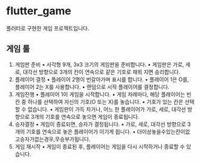 # flutter_game

플러터로 구현한 게임 프로젝트입니다.

## 게임 룰

1. 게임판 준비
   • 사각형 9개, 3x3 크기의 게임판을 준비합니다.
   • 게임판은 가로, 세로, 대각선 방향으로 3개의 칸이 연속으로 같은 기호로 채워
   지면 승리합니다.
2. 플레이어 결정
   • 플레이어 2명이 번갈아가며 표시를 합니다.
   • 플레이어 1은 O를, 플레이어 2는 X를 사용합니다.
   • 랜덤으로 시작 플레이어를 결정합니다.
3. 게임진행
   • 플레이어 1이 게임을 시작합니다.
   • 게임 차례마다, 해당 플레이어는 빈 칸 중 하나를 선택하여 자신의 기호(O 또는
   X)를 놓습니다.
   • 기호가 있는 칸은 선택할 수 없습니다.
   • 게임판이 가득 차거나, 어느 한 플레이어가 가로, 세로, 대각선 방향으로 3개의
   기호를 연속으로 놓으면 게임이 종료됩니다.
4. 승자결정
   • 게임이 종료되면, 승자가 결정됩니다.
   • 가로, 세로, 대각선 방향으로 3개의 기호를 연속으로 놓은 플레이어가 이기게 됩니다.
   • 더이상놓을수있는칸이없고승자가없는경우,무승부가됩니다.
5. 게임 재시작
   • 게임이 종료된 후, 플레이어는 게임을 다시 시작하거나 종료할 수 있습니다.
